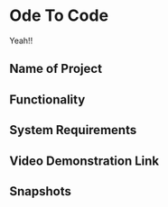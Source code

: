 # Ode To Code
Yeah!!
## Name of Project

## Functionality

## System Requirements

## Video Demonstration Link

## Snapshots
